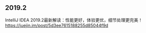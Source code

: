 ## 2019.2

IntelliJ IDEA 2019.2最新解读：性能更好，体验更优，细节处理更完美！ https://juejin.im/post/5d3ee7615188255d85044f9d

